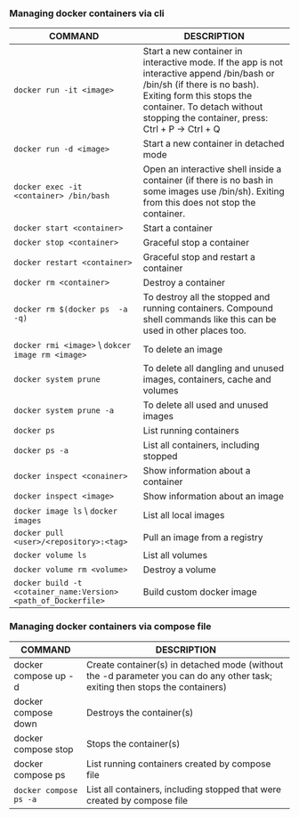 ### Managing docker containers via cli

| COMMAND                                                        | DESCRIPTION                                                                                                                                                                                                                               |
| -------------------------------------------------------------- | ----------------------------------------------------------------------------------------------------------------------------------------------------------------------------------------------------------------------------------------- |
| `docker run -it <image>`                                       | Start a new container in interactive mode. If the app is not interactive append /bin/bash or /bin/sh (if there is no bash). Exiting form this stops the container. To detach without stopping the container, press: Ctrl + P  →  Ctrl + Q |
| `docker run -d <image>`                                        | Start a new container in detached mode                                                                                                                                                                                                    |
| `docker exec -it <container> /bin/bash`                        | Open an interactive shell inside a container (if there is no bash in some images use /bin/sh). Exiting from this does not stop the container.                                                                                             |
| `docker start <container>`                                     | Start a container                                                                                                                                                                                                                         |
| `docker stop <container>`                                      | Graceful stop a container                                                                                                                                                                                                                 |
| `docker restart <container>`                                   | Graceful stop and restart a container                                                                                                                                                                                                     |
| `docker rm <container>`                                        | Destroy a container                                                                                                                                                                                                                       |
| `docker rm $(docker ps  -a -q)`                                | To destroy all the stopped and running containers. Compound shell commands like this can be used in other places too.                                                                                                                     |
| `docker rmi <image>` \ `dokcer image rm <image>`               | To delete an image                                                                                                                                                                                                                        |
| `docker system prune`                                          | To delete all dangling and unused images, containers, cache and volumes                                                                                                                                                                   |
| `docker system prune -a`                                       | To delete all used and unused images                                                                                                                                                                                                      |
| `docker ps`                                                    | List running containers                                                                                                                                                                                                                   |
| `docker ps -a`                                                 | List all containers, including stopped                                                                                                                                                                                                    |
| `docker inspect <conainer>`                                    | Show information about a container                                                                                                                                                                                                        |
| `docker inspect <image>`                                       | Show information about an image                                                                                                                                                                                                           |
| `docker image ls` \ `docker images`                            | List all local images                                                                                                                                                                                                                     |
| `docker pull <user>/<repository>:<tag>`                        | Pull an image from a registry                                                                                                                                                                                                             |
| `docker volume ls`                                             | List all volumes                                                                                                                                                                                                                          |
| `docker volume rm <volume>`                                    | Destroy a volume                                                                                                                                                                                                                          |
| `docker build -t <cotainer_name:Version> <path_of_Dockerfile>` | Build custom docker image                                                                                                                                                                                                                 |

### Managing docker containers via compose file
| COMMAND                | DESCRIPTION                                                                                                                  |
| ---------------------- | ---------------------------------------------------------------------------------------------------------------------------- |
| docker compose up -d   | Create container(s) in detached mode (without the -d parameter you can do any other task; exiting then stops the containers) |
| docker compose down    | Destroys the container(s)                                                                                                    |
| docker compose stop    | Stops the container(s)                                                                                                       |
| docker compose ps      | List running containers created by compose file                                                                              |
| `docker compose ps -a` | List all containers, including stopped that were created by compose file                                                     |
